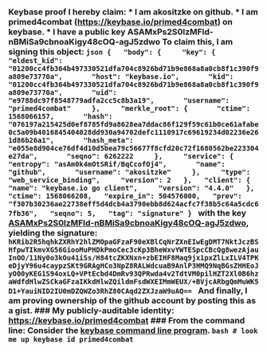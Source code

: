 ### Keybase proof  I hereby claim:    * I am akositzke on github.   * I am primed4combat (https://keybase.io/primed4combat) on keybase.   * I have a public key ASAMxPs2S0lzMFId-nBMiSa9cbnoaKigy48cOQ-agJ5zdwo  To claim this, I am signing this object:  ```json {   "body": {     "key": {       "eldest_kid": "01200cc4fb364b497330521dfa704c8926bd71b9e868a8a0cb8f1c390f9a809e73770a",       "host": "keybase.io",       "kid": "01200cc4fb364b497330521dfa704c8926bd71b9e868a8a0cb8f1c390f9a809e73770a",       "uid": "e9788dc97f8548779adfa2cc5c8b3a19",       "username": "primed4combat"     },     "merkle_root": {       "ctime": 1568066157,       "hash": "076197a215425d0ef8785fd9a8628ea7ddac86f129f59c61b0ce61afabe0c5a09b4016845404028dd930a94702defc1110917c69619234d02236e261d86b26a1",       "hash_meta": "e055e8d904ce76df4d10d5bea79c56677f8cfd20c72f1680562be223304e27da",       "seqno": 6262222     },     "service": {       "entropy": "asAm0k4mOtSRif/BqCcofOj4",       "name": "github",       "username": "akositzke"     },     "type": "web_service_binding",     "version": 2   },   "client": {     "name": "keybase.io go client",     "version": "4.4.0"   },   "ctime": 1568066208,   "expire_in": 504576000,   "prev": "f307b30236ae22738eff5d4dcb4a3790ebb8d624acfc7f38b5c64a5cdc67fb36",   "seqno": 5,   "tag": "signature" } ```  with the key [ASAMxPs2S0lzMFId-nBMiSa9cbnoaKigy48cOQ-agJ5zdwo](https://keybase.io/primed4combat), yielding the signature:  ``` hKRib2R5hqhkZXRhY2hlZMOpaGFzaF90eXBlCqNrZXnEIwEgDMT7NktJczBSHfpwTIkmvXG56GiooMuPHDkPmoCec3cKp3BheWxvYWTESpcCBcQg8wezAjauInOO/11Ny0o3kOu41iSs/H84tcZKXNxn+zbEIHF8Maq9jx1pxZlLxILV4TPKeDjyY96u4caypzSKt9GRAgHCo3NpZ8RALWdcuaB9AnlP3HMQ9NqBGsZHHEoJyO00yKEG1S94oxLQ+VPtEcbd4DmRv93QPRwda4v2TdtVM0pilHZT2Xl0B6hzaWdfdHlwZSCkaGFzaIKkdHlwZQildmFsdWXEIMmWEUX/+BVjcARbgQmMuWK5D1+YauiNID2IU0mDZQWZo3RhZ80CAqd2ZXJzaW9uAQ==  ```  And finally, I am proving ownership of the github account by posting this as a gist.  ### My publicly-auditable identity:  https://keybase.io/primed4combat  ### From the command line:  Consider the [keybase command line program](https://keybase.io/download).  ```bash # look me up keybase id primed4combat ```
